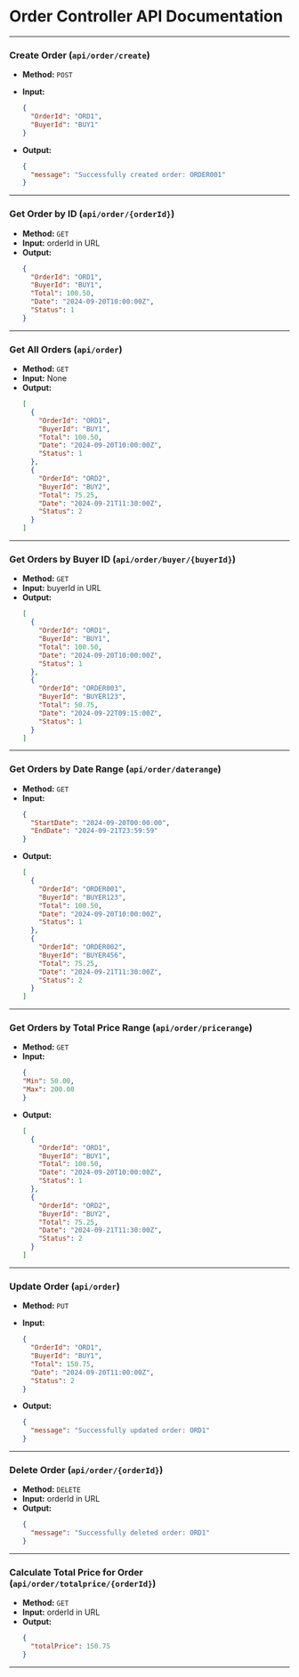 # Order Controller API Documentation

---

### **Create Order (`api/order/create`)**

- **Method:** `POST`
- **Input:**

  ```json
  {
    "OrderId": "ORD1",
    "BuyerId": "BUY1"
  }
  ```

- **Output:**
  ```json
  {
    "message": "Successfully created order: ORDER001"
  }
  ```

---

### **Get Order by ID (`api/order/{orderId}`)**

- **Method:** `GET`
- **Input:** orderId in URL
- **Output:**
  ```json
  {
    "OrderId": "ORD1",
    "BuyerId": "BUY1",
    "Total": 100.50,
    "Date": "2024-09-20T10:00:00Z",
    "Status": 1
  }
  ```

---

### **Get All Orders (`api/order`)**

- **Method:** `GET`
- **Input:** None
- **Output:**
  ```json
  [
    {
      "OrderId": "ORD1",
      "BuyerId": "BUY1",
      "Total": 100.50,
      "Date": "2024-09-20T10:00:00Z",
      "Status": 1
    },
    {
      "OrderId": "ORD2",
      "BuyerId": "BUY2",
      "Total": 75.25,
      "Date": "2024-09-21T11:30:00Z",
      "Status": 2
    }
  ]
  ```

---

### **Get Orders by Buyer ID (`api/order/buyer/{buyerId}`)**

- **Method:** `GET`
- **Input:** buyerId in URL
- **Output:**
  ```json
  [
    {
      "OrderId": "ORD1",
      "BuyerId": "BUY1",
      "Total": 100.50,
      "Date": "2024-09-20T10:00:00Z",
      "Status": 1
    },
    {
      "OrderId": "ORDER003",
      "BuyerId": "BUYER123",
      "Total": 50.75,
      "Date": "2024-09-22T09:15:00Z",
      "Status": 1
    }
  ]
  ```

---

### **Get Orders by Date Range (`api/order/daterange`)**

- **Method:** `GET`
- **Input:**   
  ```json
  {
    "StartDate": "2024-09-20T00:00:00",
    "EndDate": "2024-09-21T23:59:59"
  }
  ```
- **Output:**
  ```json
  [
    {
      "OrderId": "ORDER001",
      "BuyerId": "BUYER123",
      "Total": 100.50,
      "Date": "2024-09-20T10:00:00Z",
      "Status": 1
    },
    {
      "OrderId": "ORDER002",
      "BuyerId": "BUYER456",
      "Total": 75.25,
      "Date": "2024-09-21T11:30:00Z",
      "Status": 2
    }
  ]
  ```

---

### **Get Orders by Total Price Range (`api/order/pricerange`)**

- **Method:** `GET`
- **Input:**   
  ```json
  {
  "Min": 50.00,
  "Max": 200.00
  }
  ```
- **Output:**
  ```json
  [
    {
      "OrderId": "ORD1",
      "BuyerId": "BUY1",
      "Total": 100.50,
      "Date": "2024-09-20T10:00:00Z",
      "Status": 1
    },
    {
      "OrderId": "ORD2",
      "BuyerId": "BUY2",
      "Total": 75.25,
      "Date": "2024-09-21T11:30:00Z",
      "Status": 2
    }
  ]
  ```

---

### **Update Order (`api/order`)**

- **Method:** `PUT`
- **Input:**

  ```json
  {
    "OrderId": "ORD1",
    "BuyerId": "BUY1",
    "Total": 150.75,
    "Date": "2024-09-20T11:00:00Z",
    "Status": 2
  }
  ```

- **Output:**
  ```json
  {
    "message": "Successfully updated order: ORD1"
  }
  ```

---

### **Delete Order (`api/order/{orderId}`)**

- **Method:** `DELETE`
- **Input:** orderId in URL
- **Output:**
  ```json
  {
    "message": "Successfully deleted order: ORD1"
  }
  ```

---

### **Calculate Total Price for Order (`api/order/totalprice/{orderId}`)**

- **Method:** `GET`
- **Input:** orderId in URL
- **Output:**
  ```json
  {
    "totalPrice": 150.75
  }
  ```

---